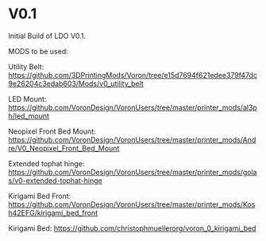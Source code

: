 # V0.1


Initial Build of LDO V0.1.





MODS to be used:

Utility Belt: https://github.com/3DPrintingMods/Voron/tree/e15d7694f621edee379f47dc9e26204c3edab603/Mods/v0_utility_belt

LED Mount: https://github.com/VoronDesign/VoronUsers/tree/master/printer_mods/al3ph/led_mount

Neopixel Front Bed Mount: https://github.com/VoronDesign/VoronUsers/tree/master/printer_mods/Andre/V0_Neopixel_Front_Bed_Mount

Extended tophat hinge: https://github.com/VoronDesign/VoronUsers/tree/master/printer_mods/golas/v0-extended-tophat-hinge

Kirigami Bed Front: https://github.com/VoronDesign/VoronUsers/tree/master/printer_mods/Kosh42EFG/kirigami_bed_front

Kirigami Bed: https://github.com/christophmuellerorg/voron_0_kirigami_bed
